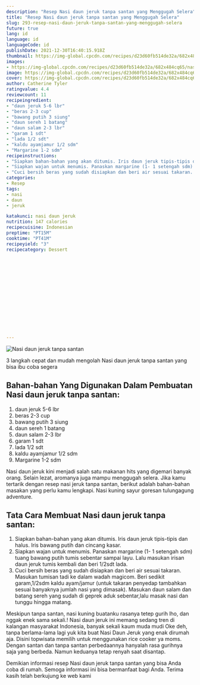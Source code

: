 ```yaml
---
description: "Resep Nasi daun jeruk tanpa santan yang Menggugah Selera"
title: "Resep Nasi daun jeruk tanpa santan yang Menggugah Selera"
slug: 293-resep-nasi-daun-jeruk-tanpa-santan-yang-menggugah-selera
future: true
lang: id
language: id
languageCode: id
publishDate: 2021-12-30T16:40:15.918Z 
thumbnail: https://img-global.cpcdn.com/recipes/d23d60fb514de32a/682x484cq65/nasi-daun-jeruk-tanpa-santan-foto-resep-utama.webp
images:
- https://img-global.cpcdn.com/recipes/d23d60fb514de32a/682x484cq65/nasi-daun-jeruk-tanpa-santan-foto-resep-utama.webp
image: https://img-global.cpcdn.com/recipes/d23d60fb514de32a/682x484cq65/nasi-daun-jeruk-tanpa-santan-foto-resep-utama.webp
cover: https://img-global.cpcdn.com/recipes/d23d60fb514de32a/682x484cq65/nasi-daun-jeruk-tanpa-santan-foto-resep-utama.webp
author: Catherine Tyler
ratingvalue: 4.4
reviewcount: 11
recipeingredient:
- "daun jeruk 5-6 lbr"
- "beras 2-3 cup"
- "bawang putih 3 siung"
- "daun sereh 1 batang"
- "daun salam 2-3 lbr"
- "garam 1 sdt"
- "lada 1/2 sdt"
- "kaldu ayamjamur 1/2 sdm"
- "Margarine 1-2 sdm"
recipeinstructions:
- "Siapkan bahan-bahan yang akan ditumis. Iris daun jeruk tipis-tipis dan halus. Iris bawang putih dan cincang kasar."
- "Siapkan wajan untuk menumis. Panaskan margarine (1- 1 setengah sdm) tuang bawang putih tumis sebentar sampai layu. Lalu masukan irisan daun jeruk tumis kembali dan beri 1/2sdt lada."
- "Cuci bersih beras yang sudah disiapkan dan beri air sesuai takaran. Masukan tumisan tadi ke dalam wadah magicom. Beri sedikit garam,1/2sdm kaldu ayam/jamur (untuk takaran penyedap tambahkan sesuai banyaknya jumlah nasi yang dimasak). Masukan daun salam dan batang sereh yang sudah di geprek aduk sebentar,lalu masak nasi dan tunggu hingga matang."
categories:
- Resep
tags:
- nasi
- daun
- jeruk

katakunci: nasi daun jeruk 
nutrition: 147 calories
recipecuisine: Indonesian
preptime: "PT15M"
cooktime: "PT41M"
recipeyield: "3"
recipecategory: Dessert


     
    
    
    
    
    
    
    
    
    
    
      
    
---
```



![Nasi daun jeruk tanpa santan](https://img-global.cpcdn.com/recipes/d23d60fb514de32a/682x484cq65/nasi-daun-jeruk-tanpa-santan-foto-resep-utama.webp)

3 langkah cepat dan mudah mengolah  Nasi daun jeruk tanpa santan yang bisa ibu coba segera

<!--inarticleads1-->

## Bahan-bahan Yang Digunakan Dalam Pembuatan Nasi daun jeruk tanpa santan:

1. daun jeruk 5-6 lbr
1. beras 2-3 cup
1. bawang putih 3 siung
1. daun sereh 1 batang
1. daun salam 2-3 lbr
1. garam 1 sdt
1. lada 1/2 sdt
1. kaldu ayamjamur 1/2 sdm
1. Margarine 1-2 sdm

Nasi daun jeruk kini menjadi salah satu makanan hits yang digemari banyak orang. Selain lezat, aromanya juga mampu menggugah selera. Jika kamu tertarik dengan resep nasi jeruk tanpa santan, berikut adalah bahan-bahan masakan yang perlu kamu lengkapi. Nasi kuning sayur goresan tulungagung adventure. 

<!--inarticleads2-->

## Tata Cara Membuat Nasi daun jeruk tanpa santan:

1. Siapkan bahan-bahan yang akan ditumis. Iris daun jeruk tipis-tipis dan halus. Iris bawang putih dan cincang kasar.
1. Siapkan wajan untuk menumis. Panaskan margarine (1- 1 setengah sdm) tuang bawang putih tumis sebentar sampai layu. Lalu masukan irisan daun jeruk tumis kembali dan beri 1/2sdt lada.
1. Cuci bersih beras yang sudah disiapkan dan beri air sesuai takaran. Masukan tumisan tadi ke dalam wadah magicom. Beri sedikit garam,1/2sdm kaldu ayam/jamur (untuk takaran penyedap tambahkan sesuai banyaknya jumlah nasi yang dimasak). Masukan daun salam dan batang sereh yang sudah di geprek aduk sebentar,lalu masak nasi dan tunggu hingga matang.


Meskipun tanpa santan, nasi kuning buatanku rasanya tetep gurih lho, dan nggak enek sama sekali.! Nasi daun jeruk ini memang sedang tren di kalangan masyarakat Indonesia, banyak sekali kaum muda mudi Oke deh, tanpa berlama-lama lagi yuk kita buat Nasi Daun Jeruk yang enak dirumah aja. Disini topwisata memilih untuk menggunakan rice cooker ya moms. Dengan santan dan tanpa santan perbedaannya hanyalah rasa gurihnya saja yang berbeda. Namun keduanya tetap renyah saat disantap. 

Demikian informasi  resep Nasi daun jeruk tanpa santan   yang bisa Anda coba di rumah. Semoga informasi ini bisa bermanfaat bagi Anda. Terima kasih telah berkujung ke web kami
